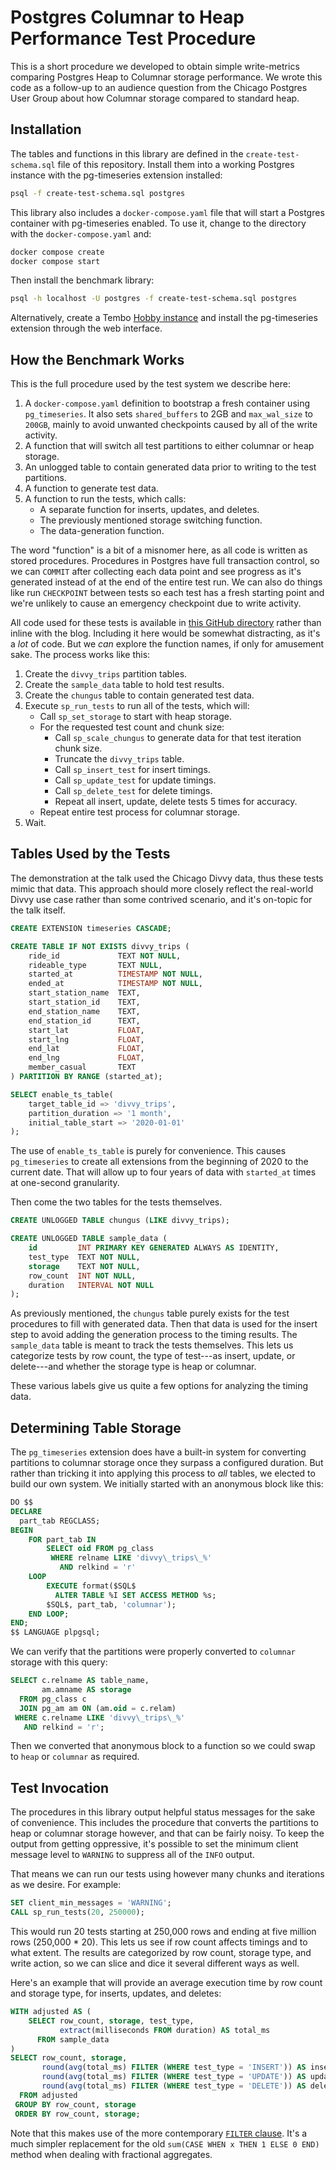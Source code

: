 # Postgres Columnar to Heap Performance Test Procedure

This is a short procedure we developed to obtain simple write-metrics comparing Postgres Heap to Columnar storage performance. We wrote this code as a follow-up to an audience question from the Chicago Postgres User Group about how Columnar storage compared to standard heap.

## Installation

The tables and functions in this library are defined in the `create-test-schema.sql` file of this repository. Install them into a working Postgres instance with the pg-timeseries extension installed:

```sh
psql -f create-test-schema.sql postgres
```

This library also includes a `docker-compose.yaml` file that will start a Postgres container with pg-timeseries enabled. To use it, change to the directory with the `docker-compose.yaml` and:

```sh
docker compose create
docker compose start
```

Then install the benchmark library:

```sh
psql -h localhost -U postgres -f create-test-schema.sql postgres
```

Alternatively, create a Tembo [Hobby instance](https://cloud.tembo.io/) and install the pg-timeseries extension through the web interface.

## How the Benchmark Works

This is the full procedure used by the test system we describe here:

1. A `docker-compose.yaml` definition to bootstrap a fresh container using `pg_timeseries`. It also sets `shared_buffers` to 2GB and `max_wal_size` to `200GB`, mainly to avoid unwanted checkpoints caused by all of the write activity.
2. A function that will switch all test partitions to either columnar or heap storage.
3. An unlogged table to contain generated data prior to writing to the test partitions.
4. A function to generate test data.
5. A function to run the tests, which calls:
    * A separate function for inserts, updates, and deletes.
    * The previously mentioned storage switching function.
    * The data-generation function.

The word "function" is a bit of a misnomer here, as all code is written as stored procedures. Procedures in Postgres have full transaction control, so we can `COMMIT` after collecting each data point and see progress as it's generated instead of at the end of the entire test run. We can also do things like run `CHECKPOINT` between tests so each test has a fresh starting point and we're unlikely to cause an emergency checkpoint due to write activity.

All code used for these tests is available in [this GitHub directory](https://github.com/tembo-io/website/tree/main/src/content/blog/2024-08-02-columnar-heap-write-performance/_code) rather than inline with the blog. Including it here would be somewhat distracting, as it's a _lot_ of code. But we _can_ explore the function names, if only for amusement sake. The process works like this:

1. Create the `divvy_trips` partition tables.
2. Create the `sample_data` table to hold test results.
3. Create the `chungus` table to contain generated test data.
4. Execute `sp_run_tests` to run all of the tests, which will:
   - Call `sp_set_storage` to start with heap storage.
   - For the requested test count and chunk size:
     - Call `sp_scale_chungus` to generate data for that test iteration chunk size.
     - Truncate the `divvy_trips` table.
     - Call `sp_insert_test` for insert timings.
     - Call `sp_update_test` for update timings.
     - Call `sp_delete_test` for delete timings.
     - Repeat all insert, update, delete tests 5 times for accuracy.
   - Repeat entire test process for columnar storage.
5. Wait.

## Tables Used by the Tests

The demonstration at the talk used the Chicago Divvy data, thus these tests mimic that data. This approach should more closely reflect the real-world Divvy use case rather than some contrived scenario, and it's on-topic for the talk itself.

```sql
CREATE EXTENSION timeseries CASCADE;

CREATE TABLE IF NOT EXISTS divvy_trips (
    ride_id             TEXT NOT NULL,
    rideable_type       TEXT NULL,
    started_at          TIMESTAMP NOT NULL,
    ended_at            TIMESTAMP NOT NULL,
    start_station_name  TEXT,
    start_station_id    TEXT,
    end_station_name    TEXT,
    end_station_id      TEXT,
    start_lat           FLOAT,
    start_lng           FLOAT,
    end_lat             FLOAT,
    end_lng             FLOAT,
    member_casual       TEXT
) PARTITION BY RANGE (started_at);

SELECT enable_ts_table(
    target_table_id => 'divvy_trips',
    partition_duration => '1 month',
    initial_table_start => '2020-01-01'
);
```

The use of `enable_ts_table` is purely for convenience. This causes `pg_timeseries` to create all extensions from the beginning of 2020 to the current date. That will allow up to four years of data with `started_at` times at one-second granularity.

Then come the two tables for the tests themselves.

```sql
CREATE UNLOGGED TABLE chungus (LIKE divvy_trips);

CREATE UNLOGGED TABLE sample_data (
    id         INT PRIMARY KEY GENERATED ALWAYS AS IDENTITY,
    test_type  TEXT NOT NULL,
    storage    TEXT NOT NULL,
    row_count  INT NOT NULL,
    duration   INTERVAL NOT NULL
);
```

As previously mentioned, the `chungus` table purely exists for the test procedures to fill with generated data. Then that data is used for the insert step to avoid adding the generation process to the timing results. The `sample_data` table is meant to track the tests themselves. This lets us categorize tests by row count, the type of test---as insert, update, or delete---and whether the storage type is heap or columnar.

These various labels give us quite a few options for analyzing the timing data.

## Determining Table Storage

The `pg_timeseries` extension does have a built-in system for converting partitions to columnar storage once they surpass a configured duration. But rather than tricking it into applying this process to _all_ tables, we elected to build our own system. We initially started with an anonymous block like this:

```sql
DO $$
DECLARE
  part_tab REGCLASS;
BEGIN
    FOR part_tab IN 
        SELECT oid FROM pg_class
         WHERE relname LIKE 'divvy\_trips\_%'
           AND relkind = 'r'
    LOOP
        EXECUTE format($SQL$
          ALTER TABLE %I SET ACCESS METHOD %s;
        $SQL$, part_tab, 'columnar');
    END LOOP;
END;
$$ LANGUAGE plpgsql;
```

We can verify that the partitions were properly converted to `columnar` storage with this query:

```sql
SELECT c.relname AS table_name, 
       am.amname AS storage
  FROM pg_class c
  JOIN pg_am am ON (am.oid = c.relam)
 WHERE c.relname LIKE 'divvy\_trips\_%'
   AND relkind = 'r';
```

Then we converted that anonymous block to a function so we could swap to `heap` or `columnar` as required.

## Test Invocation

The procedures in this library output helpful status messages for the sake of convenience. This includes the procedure that converts the partitions to heap or columnar storage however, and that can be fairly noisy. To keep the output from getting oppressive, it's possible to set the minimum client message level to `WARNING` to suppress all of the `INFO` output.

That means we can run our tests using however many chunks and iterations as we desire. For example:

```sql
SET client_min_messages = 'WARNING';
CALL sp_run_tests(20, 250000);
```

This would run 20 tests starting at 250,000 rows and ending at five million rows (250,000 * 20). This lets us see if row count affects timings and to what extent. The results are categorized by row count, storage type, and write action, so we can slice and dice it several different ways as well.

Here's an example that will provide an average execution time by row count and storage type, for inserts, updates, and deletes:

```sql
WITH adjusted AS (
    SELECT row_count, storage, test_type,
           extract(milliseconds FROM duration) AS total_ms
      FROM sample_data
)
SELECT row_count, storage,
       round(avg(total_ms) FILTER (WHERE test_type = 'INSERT')) AS insert_ms,
       round(avg(total_ms) FILTER (WHERE test_type = 'UPDATE')) AS update_ms,
       round(avg(total_ms) FILTER (WHERE test_type = 'DELETE')) AS delete_ms
  FROM adjusted
 GROUP BY row_count, storage
 ORDER BY row_count, storage;
```

Note that this makes use of the more contemporary [`FILTER` clause](https://www.postgresql.org/docs/current/sql-expressions.html#SYNTAX-AGGREGATES). It's a much simpler replacement for the old `sum(CASE WHEN x THEN 1 ELSE 0 END)` method when dealing with fractional aggregates.

